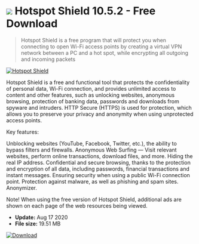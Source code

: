 # ![](https://cdn.softexe.net/static/icon/5/hotspot-shield-3355.png) Hotspot Shield 10.5.2 - Free Download

> Hotspot Shield is a free program that will protect you when connecting to open Wi-Fi access points by creating a virtual VPN network between a PC and a hot spot, while encrypting all outgoing and incoming packets

[![Hotspot Shield](https://gallery.dpcdn.pl/imgc/Tools/2867/g_-_420x350_1.5_-_x20110519161628_00.jpg)](https://softexe.net/win/internet/anonymizers-vpn/hotspot-shield:ccee.html)

Hotspot Shield is a free and functional tool that protects the confidentiality of personal data, Wi-Fi connection, and provides unlimited access to content and other features, such as unlocking websites, anonymous browsing, protection of banking data, passwords and downloads from spyware and intruders. HTTP Secure (HTTPS) is used for protection, which allows you to preserve your privacy and anonymity when using unprotected access points.

Key features:


Unblocking websites (YouTube, Facebook, Twitter, etc.), the ability to bypass filters and firewalls.
Anonymous Web Surfing — Visit relevant websites, perform online transactions, download files, and more.
Hiding the real IP address.
Confidential and secure browsing, thanks to the protection and encryption of all data, including passwords, financial transactions and instant messages.
Ensuring security when using a public Wi-Fi connection point.
Protection against malware, as well as phishing and spam sites.
Anonymizer.


Note! When using the free version of Hotspot Shield, additional ads are shown on each page of the web resources being viewed.


- **Update:** Aug 17 2020
- **File size:** 19.51 MB

[![Download](https://cdn.softexe.net/static/img/download.png)](https://softexe.net/win/internet/anonymizers-vpn/hotspot-shield:ccee.html)

